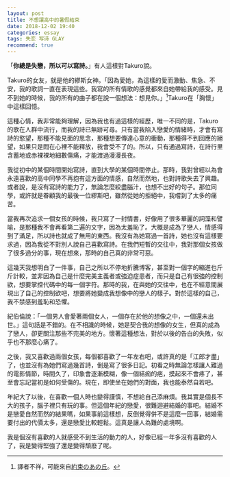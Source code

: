 ```yaml
---
layout: post
title: 不想讓高中的暑假結束
date: 2018-12-02 19:40
categories: essay
tags: 失恋 写诗 GLAY
recommend: true
---
```


「**你總是失戀，所以可以寫詩。**」有人這樣對Takuro說。

Takuro的女友，就是他的繆斯女神。「因為愛她，為這樣的愛而激動、焦急、不安，我的歌詞一直在表現這些。我寫的所有情歌的感覺都來自她帶給我的感受。見不到她的時候，我的所有的曲子都在說一個想法：想見你。」[^1]Takuro在「胸懷」中這樣回憶。

這種心情，我非常能夠理解，因為我也有過這樣的經歷，唯一不同的是，Takuro的歌在人群中流行，而我的詩已無跡可尋。只有當我陷入戀愛的情緒時，才會有寫詩的慾望，那種不能見面的思念，那種想要傳達心意的衝動，那種得不到回應的絕望，如果只是悶在心裡不能釋放，我會受不了的。所以，只有通過寫詩，在詩行里含蓄地或赤裸裸地細數傷痛，才能渡過漫漫長夜。

我從初中的某個時間開始寫詩，直到大學的某個時間停止。那時，我對曾經以為會永遠喜歡的高中同學不再抱有這方面的情感，自然而然地，也對詩歌失去了興趣。或者說，是沒有寫詩的能力了，無論怎麼絞盡腦汁，也想不出好的句子。那位同學，或許就是眷顧我的最後一位繆斯吧，雖然從她的拒絕中，我嚐到了太多的痛苦。

當我再次追求一個女孩的時候，我只寫了一封情書，好像用了很多華麗的詞藻和譬喻，是那種我不會再看第二遍的文字，因為太羞恥了。大概是成為了戀人，情感得到了滿足，所以詩也就成了無用的東西。我沒有為她寫過一首詩，她也沒有這樣要求過，因為我從不對別人說自己喜歡寫詩。在我們短暫的交往中，我對那個女孩做了很多過分的事，現在想來，那時的自己真的非常可惡。

這幾天我想明白了一件事，自己之所以不停地折騰博客，甚至對一個字的縮進也斤斤計較，並非因為自己是什麼完美主義者或強迫症患者，而只是自己有很強的控制欲，想要掌控代碼中的每一個字符。那時的我，在與她的交往中，也在不經意間展現出了自己的控制欲吧，想要將她變成我想像中的戀人的樣子。對於這樣的自己，我不禁感到羞恥和恐懼。

紀伯倫說：「一個男人會愛著兩個女人，一個存在於他的想像之中，一個還未出世。」這句話是不錯的。在不相識的時候，她是契合我的想像的女生，但真的成為了戀人，卻更關注那些不完美的地方。懷著這種想法，對於以後的告白的失敗，似乎也不那麼心痛了。

之後，我又喜歡過兩個女孩，每個都喜歡了一年左右吧，或許真的是「江郎才盡」了，也並沒有為她們寫過幾首詩，倒是寫了很多日記。初看之時無論怎樣讓人難過的電影情節，時間久了，印象會逐漸模糊，像一個結痂的疤，摸起來不會疼了，甚至會忘記當初是如何受傷的。現在，即使坐在她們的對面，我也能泰然自若吧。

年紀大了以後，在喜歡一個人時也變得謹慎，不想給自己添麻煩。我其實是個長不大的孩子，腦子裡只有玩的事。但這個年紀的戀愛，很難迴避結婚的事吧。結婚不是戀愛自然而然的結果嗎，如果事前這樣想，反倒覺得併不是這麼一回事，結婚需要付出的代價太多，還是戀愛比較輕鬆。這真是讓人為難的處境啊。

我是個沒有喜歡的人就感受不到生活的動力的人，好像已經一年多沒有喜歡的人了，我是變得堅強了還是變得頹廢了呢。

[^1]: 譯者不祥，可能來自[約束のあの丘](http://princeraysan.blog138.fc2blog.us/)。